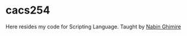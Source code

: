 # cacs254


Here resides my code for Scripting Language. Taught by  [Nabin Ghimire](https://github.com/nabinGhimire)